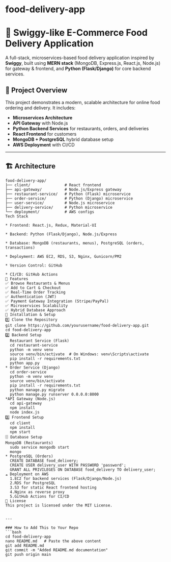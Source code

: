 # food-delivery-app
# 🍔 Swiggy-like E-Commerce Food Delivery Application

A full-stack, microservices-based food delivery application inspired by **Swiggy**, built using **MERN stack** (MongoDB, Express.js, React.js, Node.js) for gateway & frontend, and **Python (Flask/Django)** for core backend services.

## 📌 Project Overview
This project demonstrates a modern, scalable architecture for online food ordering and delivery. It includes:
- **Microservices Architecture**
- **API Gateway** with Node.js
- **Python Backend Services** for restaurants, orders, and deliveries
- **React Frontend** for customers
- **MongoDB + PostgreSQL** hybrid database setup
- **AWS Deployment** with CI/CD

---

## 🏗️ Architecture

```plaintext
food-delivery-app/
├── client/               # React frontend
├── api-gateway/          # Node.js/Express gateway
├── restaurant-service/   # Python (Flask) microservice
├── order-service/        # Python (Django) microservice
├── user-service/         # Node.js microservice
├── delivery-service/     # Python microservice
└── deployment/           # AWS configs
Tech Stack

* Frontend: React.js, Redux, Material-UI

* Backend: Python (Flask/Django), Node.js/Express

* Database: MongoDB (restaurants, menus), PostgreSQL (orders, transactions)

* Deployment: AWS EC2, RDS, S3, Nginx, Gunicorn/PM2

* Version Control: GitHub

* CI/CD: GitHub Actions
🚀 Features
✅ Browse Restaurants & Menus
✅ Add to Cart & Checkout
✅ Real-Time Order Tracking
✅ Authentication (JWT)
✅ Payment Gateway Integration (Stripe/PayPal)
✅ Microservices Scalability
✅ Hybrid Database Approach
🔧 Installation & Setup
1️⃣ Clone the Repository
git clone https://github.com/yourusername/food-delivery-app.git
cd food-delivery-app
2️⃣ Backend Setup
  Restaurant Service (Flask)
  cd restaurant-service
  python -m venv venv
  source venv/bin/activate  # On Windows: venv\Scripts\activate
  pip install -r requirements.txt
  python app.py
* Order Service (Django)
  cd order-service
  python -m venv venv
  source venv/bin/activate
  pip install -r requirements.txt
  python manage.py migrate
  python manage.py runserver 0.0.0.0:8000
*API Gateway (Node.js)
  cd api-gateway
  npm install
  node index.js
3️⃣ Frontend Setup
  cd client
  npm install
  npm start
🗄️ Database Setup
MongoDB (Restaurants)
  sudo service mongodb start
  mongo
* PostgreSQL (Orders)
  CREATE DATABASE food_delivery;
  CREATE USER delivery_user WITH PASSWORD 'password';
  GRANT ALL PRIVILEGES ON DATABASE food_delivery TO delivery_user;
☁️ Deployment on AWS
  1.EC2 for backend services (Flask/Django/Node.js)
  2.RDS for PostgreSQL
  3.S3 for static React frontend hosting
  4.Nginx as reverse proxy
  5.GitHub Actions for CI/CD
📜 License
This project is licensed under the MIT License.


---

### How to Add This to Your Repo
```bash
cd food-delivery-app
nano README.md   # Paste the above content
git add README.md
git commit -m "Added README.md documentation"
git push origin main






